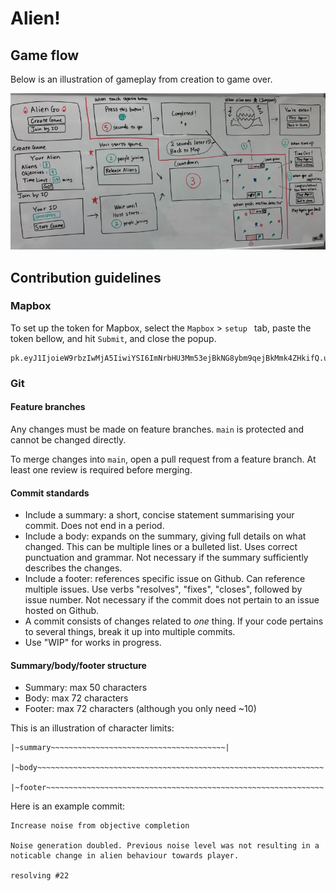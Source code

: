 # Alien!

## Game flow

Below is an illustration of gameplay from creation to game over.

<img src="./img/gameflow.jpg" />

## Contribution guidelines

### Mapbox

To set up the token for Mapbox, select the `Mapbox` > `setup ` tab, paste the token bellow, and hit `Submit`, and close the popup.

```
pk.eyJ1IjoieW9rbzIwMjA5IiwiYSI6ImNrbHU3Mm53ejBkNG8ybm9qejBkMmk4ZHkifQ.ufnEcCXE_O0vD2CdovLHBg
```

### Git

#### Feature branches

Any changes must be made on feature branches. `main` is protected and cannot be changed directly.

To merge changes into `main`, open a pull request from a feature branch. At least one review is required before merging.

#### Commit standards

- Include a summary: a short, concise statement summarising your commit. Does not end in a period.
- Include a body: expands on the summary, giving full details on what changed. This can be multiple lines or a bulleted list. Uses correct punctuation and grammar. Not necessary if the summary sufficiently describes the changes.
- Include a footer: references specific issue on Github. Can reference multiple issues. Use verbs "resolves", "fixes", "closes", followed by issue number. Not necessary if the commit does not pertain to an issue hosted on Github.
- A commit consists of changes related to _one_ thing. If your code pertains to several things, break it up into multiple commits.
- Use "WIP" for works in progress.

#### Summary/body/footer structure

- Summary: max 50 characters
- Body: max 72 characters
- Footer: max 72 characters (although you only need ~10)

This is an illustration of character limits:

```
|~summary~~~~~~~~~~~~~~~~~~~~~~~~~~~~~~~~~~~~~~~|

|~body~~~~~~~~~~~~~~~~~~~~~~~~~~~~~~~~~~~~~~~~~~~~~~~~~~~~~~~~~~~~~~~~|

|~footer~~~~~~~~~~~~~~~~~~~~~~~~~~~~~~~~~~~~~~~~~~~~~~~~~~~~~~~~~~~~~~|
```

Here is an example commit:

```
Increase noise from objective completion

Noise generation doubled. Previous noise level was not resulting in a
noticable change in alien behaviour towards player.

resolving #22
```
